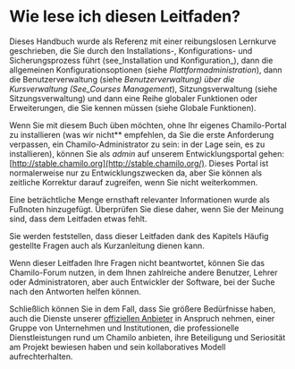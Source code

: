 # Wie lese ich diesen Leitfaden?

Dieses Handbuch wurde als Referenz mit einer reibungslosen Lernkurve geschrieben, die Sie durch den Installations-, Konfigurations- und Sicherungsprozess führt \(see_Installation und Konfiguration_\), dann die allgemeinen Konfigurationsoptionen \(siehe _Plattformadministration_\), dann die Benutzerverwaltung \(siehe _Benutzerverwaltung\) über die Kursverwaltung \(See\_Courses Management_\), Sitzungsverwaltung \(siehe Sitzungsverwaltung\) und dann eine Reihe globaler Funktionen oder Erweiterungen, die Sie kennen müssen \(siehe Globale Funktionen\).

Wenn Sie mit diesem Buch üben möchten, ohne Ihr eigenes Chamilo-Portal zu installieren \(was wir nicht\*\* empfehlen, da Sie die erste Anforderung verpassen, ein Chamilo-Administrator zu sein: in der Lage sein, es zu installieren\), können Sie als _admin_ auf unserem Entwicklungsportal gehen: [http://stable.chamilo.org](http://stable.chamilo.org/). Dieses Portal ist normalerweise nur zu Entwicklungszwecken da, aber Sie können als zeitliche Korrektur darauf zugreifen, wenn Sie nicht weiterkommen.

Eine beträchtliche Menge ernsthaft relevanter Informationen wurde als Fußnoten hinzugefügt. Überprüfen Sie diese daher, wenn Sie der Meinung sind, dass dem Leitfaden etwas fehlt.

Sie werden feststellen, dass dieser Leitfaden dank des Kapitels Häufig gestellte Fragen auch als Kurzanleitung dienen kann.

Wenn dieser Leitfaden Ihre Fragen nicht beantwortet, können Sie das Chamilo-Forum nutzen, in dem Ihnen zahlreiche andere Benutzer, Lehrer oder Administratoren, aber auch Entwickler der Software, bei der Suche nach den Antworten helfen können.

Schließlich können Sie in dem Fall, dass Sie größere Bedürfnisse haben, auch die Dienste unserer [offiziellen Anbieter](https://chamilo.org/providers) in Anspruch nehmen, einer Gruppe von Unternehmen und Institutionen, die professionelle Dienstleistungen rund um Chamilo anbieten, ihre Beteiligung und Seriosität am Projekt bewiesen haben und sein kollaboratives Modell aufrechterhalten.

